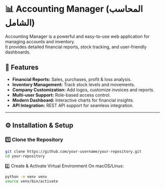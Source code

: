 # 📊 Accounting Manager (المحاسب الشامل)

Accounting Manager is a powerful and easy-to-use web application for managing accounts and inventory.  
It provides detailed financial reports, stock tracking, and user-friendly dashboards.  

## 🚀 Features
- **Financial Reports:** Sales, purchases, profit & loss analysis.
- **Inventory Management:** Track stock levels and movements.
- **Company Customization:** Add logos, customize invoices and reports.
- **Multi-user Support:** Role-based access control.
- **Modern Dashboard:** Interactive charts for financial insights.
- **API Integration:** REST API support for seamless integration.

---

## ⚙️ Installation & Setup

### 1️⃣ Clone the Repository

```bash
git clone https://github.com/your-username/your-repository.git
cd your-repository
```
2️⃣ Create & Activate Virtual Environment
On macOS/Linux:
```bash
python -m venv venv
source venv/bin/activate
```


